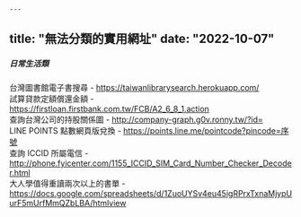     ---
title: "無法分類的實用網址"
date: "2022-10-07"
---
##### 日常生活類

台灣圖書館電子書搜尋 - https://taiwanlibrarysearch.herokuapp.com/  
試算貸款定額償還金額 - https://firstloan.firstbank.com.tw/FCB/A2_6_8_1.action  
查詢台灣公司的持股關係圖 - http://company-graph.g0v.ronny.tw/?id=  
LINE POINTS 點數網頁版兌換 - https://points.line.me/pointcode?pincode=序號  
查詢 ICCID 所屬電信 - http://phone.fyicenter.com/1155_ICCID_SIM_Card_Number_Checker_Decoder.html  
大人學值得重讀兩次以上的書單 - https://docs.google.com/spreadsheets/d/1ZuoUYSv4eu45igRPrxTxnaMjypUurF5mUrfMmQZbLBA/htmlview  
</br>